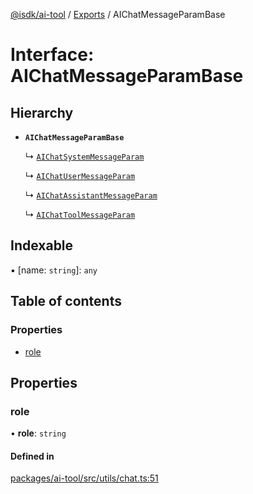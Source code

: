 [@isdk/ai-tool](../README.md) / [Exports](../modules.md) / AIChatMessageParamBase

# Interface: AIChatMessageParamBase

## Hierarchy

- **`AIChatMessageParamBase`**

  ↳ [`AIChatSystemMessageParam`](AIChatSystemMessageParam.md)

  ↳ [`AIChatUserMessageParam`](AIChatUserMessageParam.md)

  ↳ [`AIChatAssistantMessageParam`](AIChatAssistantMessageParam.md)

  ↳ [`AIChatToolMessageParam`](AIChatToolMessageParam.md)

## Indexable

▪ [name: `string`]: `any`

## Table of contents

### Properties

- [role](AIChatMessageParamBase.md#role)

## Properties

### role

• **role**: `string`

#### Defined in

[packages/ai-tool/src/utils/chat.ts:51](https://github.com/isdk/ai-tool.js/blob/727ad337acba85b160efbc4d039daefcc8371127/src/utils/chat.ts#L51)
